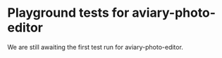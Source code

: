 # Playground tests for aviary-photo-editor
We are still awaiting the first test run for aviary-photo-editor.

